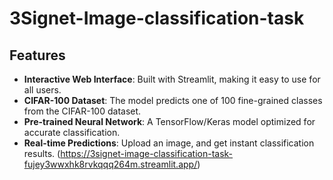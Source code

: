 # 3Signet-Image-classification-task

## Features  
- **Interactive Web Interface**: Built with Streamlit, making it easy to use for all users.  
- **CIFAR-100 Dataset**: The model predicts one of 100 fine-grained classes from the CIFAR-100 dataset.  
- **Pre-trained Neural Network**: A TensorFlow/Keras model optimized for accurate classification.  
- **Real-time Predictions**: Upload an image, and get instant classification results.  (https://3signet-image-classification-task-fujey3wwxhk8rvkqqq264m.streamlit.app/)
